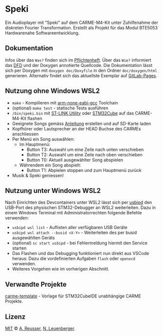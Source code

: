 # Speki

Ein Audioplayer mit "Speki" auf dem CARME-M4-Kit unter Zuhilfenahme der diskreten Fourier Transformation. Erstellt als Projekt für das Modul BTE5053 Hardwarenahe Softwareentwicklung.

## Dokumentation
Infos über das `Was?` finden sich im [Pflichtenheft](./doc/Pflichtenheft.md).
Über das `Wie?` informiert das [DFD](./doc/DFD/DFD.md) und der Doxygen annotierte Quellcode.
Die Dokumentation lässt sich per Doxygen mit `doxygen doc/Doxyfile` in den Ordner `doc/doxygen/html` generieren.
Alternativ findet sich das aktuellste Exemplar auf [GitLab-Pages](http://leuen4.pages.ti.bfh.ch/speki).

## Nutzung ohne Windows WSL2
- `make` - Kompilieren mit [arm-none-eabi-gcc](https://developer.arm.com/tools-and-software/open-source-software/developer-tools/gnu-toolchain/gnu-rm/downloads) Toolchain
- (optional) `make test` - statische Tests ausführen
- `/bin/speki.bin` mit [ST-LINK Utility](https://www.st.com/en/development-tools/stsw-link004.html) oder [STM32Cube](https://www.st.com/content/st_com/en/products/development-tools/software-development-tools/stm32-software-development-tools/stm32-programmers/stm32cubeprog.html) auf das CARME-M4-Kit flashen
- Geeignete Songs gemäss [Anleitung](./songs/README.md) erstellen und auf SD-Karte laden
- Kopfhörer oder Lautsprecher an der HEAD Buchse des CARMEs anschliessen
- Per Menü ein Song auswählen:
    - Im Hauptmenü:
        - Button T3: Auswahl um eine Zeile nach unten verschieben
        - Button T2: Auswahl um eine Zeile nach oben verschieben
        - Button T0: Aktuell ausgewählter Song abspielen
    - Währendem ein Song abspielt:
        - Button T1: Abpielen stoppen und zum Hauptmenü zurück
- Musik & Speki geniessen!

## Nutzung unter Windows WSL2
Nach Einrichten des Devcontainers unter WSL2 lässt sich per [usbipd](https://github.com/dorssel/usbipd-win) den USB-Port des physischen STM32-Debugger an WSL2 weiterleiten. Dazu in einem Windows Terminal mit Administratorrechten folgende Befehle verwenden:
- `usbipd wsl list` - Auflisten aller verfügbaren USB Geräte
- `usbipd wsl attach --busid <X-Y>` - Weiterleiten des per busid ausgewählten Geräts
- (optional) `sc start usbipd` - bei Fehlermeldung hiermit den Service starten
- Das Flashen und das Debugging funktioniert nun direkt aus VSCode heraus: Dazu die vordefinierten Aufgaben `flash` oder `openocd` verwenden.
- Weiteres Vorgehen wie im vorherigen Abschnitt.

## Verwandte Projekte
[carme-template](https://gitlab.ti.bfh.ch/jeken1/carme-template) - Vorlage für STM32CubeIDE unabhängige CARME Projekte.

## Lizenz
[MIT](LICENSE) © [A. Reusser](mailto:reusa1@bfh.ch), [N. Leuenberger](mailto:leuen4@bfh.ch).

